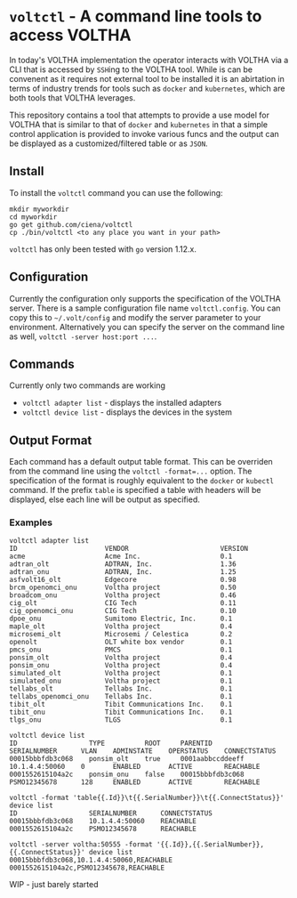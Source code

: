 # `voltctl` - A command line tools to access VOLTHA
In today's VOLTHA implementation the operator interacts with VOLTHA via a CLI
that is accessed by `SSH`ing to the VOLTHA tool. While is can be convenent as
it requires not external tool to be installed it is an abirtation in terms of
industry trends for tools such as `docker` and `kubernetes`, which are both
tools that VOLTHA leverages.

This repository contains a tool that attempts to provide a use model for
VOLTHA that is similar to that of `docker` and `kubernetes` in that a simple
control application is provided to invoke various funcs and the output can
be displayed as a customized/filtered table or as `JSON`.

## Install
To install the `voltctl` command you can use the following:
```
mkdir myworkdir
cd myworkdir
go get github.com/ciena/voltctl
cp ./bin/voltctl <to any place you want in your path>
```

`voltctl` has only been tested with `go` version 1.12.x.

## Configuration
Currently the configuration only supports the specification of the VOLTHA
server. There is a sample configuration file name `voltctl.config`. You can
copy this to `~/.volt/config` and modify the server parameter to your
environment. Alternatively you can specify the server on the command line as
well, `voltctl -server host:port ...`.

## Commands
Currently only two commands are working
- `voltctl adapter list` - displays the installed adapters
- `voltctl device list` - displays the devices in the system

## Output Format
Each command has a default output table format. This can be overriden from
the command line using the `voltctl -format=...` option. The specification
of the format is roughly equivalent to the `docker` or `kubectl` command. If
the prefix `table` is specified a table with headers will be displayed, else
each line will be output as specified.

### Examples
```
voltctl adapter list
ID                      VENDOR                       VERSION
acme                    Acme Inc.                    0.1
adtran_olt              ADTRAN, Inc.                 1.36
adtran_onu              ADTRAN, Inc.                 1.25
asfvolt16_olt           Edgecore                     0.98
brcm_openomci_onu       Voltha project               0.50
broadcom_onu            Voltha project               0.46
cig_olt                 CIG Tech                     0.11
cig_openomci_onu        CIG Tech                     0.10
dpoe_onu                Sumitomo Electric, Inc.      0.1
maple_olt               Voltha project               0.4
microsemi_olt           Microsemi / Celestica        0.2
openolt                 OLT white box vendor         0.1
pmcs_onu                PMCS                         0.1
ponsim_olt              Voltha project               0.4
ponsim_onu              Voltha project               0.4
simulated_olt           Voltha project               0.1
simulated_onu           Voltha project               0.1
tellabs_olt             Tellabs Inc.                 0.1
tellabs_openomci_onu    Tellabs Inc.                 0.1
tibit_olt               Tibit Communications Inc.    0.1
tibit_onu               Tibit Communications Inc.    0.1
tlgs_onu                TLGS                         0.1
```

```
voltctl device list
ID                  TYPE          ROOT     PARENTID            SERIALNUMBER      VLAN    ADMINSTATE    OPERSTATUS    CONNECTSTATUS
00015bbbfdb3c068    ponsim_olt    true     0001aabbccddeeff    10.1.4.4:50060    0       ENABLED       ACTIVE        REACHABLE
0001552615104a2c    ponsim_onu    false    00015bbbfdb3c068    PSMO12345678      128     ENABLED       ACTIVE        REACHABLE
```

```
voltctl -format 'table{{.Id}}\t{{.SerialNumber}}\t{{.ConnectStatus}}' device list
ID                  SERIALNUMBER      CONNECTSTATUS
00015bbbfdb3c068    10.1.4.4:50060    REACHABLE
0001552615104a2c    PSMO12345678      REACHABLE
```

```
voltctl -server voltha:50555 -format '{{.Id}},{{.SerialNumber}},{{.ConnectStatus}}' device list
00015bbbfdb3c068,10.1.4.4:50060,REACHABLE
0001552615104a2c,PSMO12345678,REACHABLE
````



WIP - just barely started
